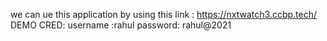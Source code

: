 we can ue this application by using this link : https://nxtwatch3.ccbp.tech/
DEMO CRED:
username :rahul 
password: rahul@2021
